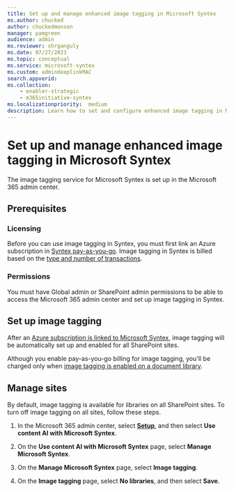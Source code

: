 ```yaml
---
title: Set up and manage enhanced image tagging in Microsoft Syntex
ms.author: chucked
author: chuckedmonson
manager: pamgreen
audience: admin
ms.reviewer: shrganguly
ms.date: 07/27/2023
ms.topic: conceptual
ms.service: microsoft-syntex
ms.custom: admindeeplinkMAC
search.appverid:
ms.collection:
    - enabler-strategic
    - m365initiative-syntex
ms.localizationpriority:  medium
description: Learn how to set and configure enhanced image tagging in Microsoft Syntex.
---
```


# Set up and manage enhanced image tagging in Microsoft Syntex

The image tagging service for Microsoft Syntex is set up in the Microsoft 365 admin center.

## Prerequisites

### Licensing

Before you can use image tagging in Syntex, you must first link an Azure subscription in [Syntex pay-as-you-go](syntex-azure-billing.md). Image tagging in Syntex is billed based on the [type and number of transactions](syntex-pay-as-you-go-services.md).

### Permissions

You must have Global admin or SharePoint admin permissions to be able to access the Microsoft 365 admin center and set up image tagging in Syntex.  

## Set up image tagging

After an [Azure subscription is linked to Microsoft Syntex](syntex-azure-billing.md), image tagging will be automatically set up and enabled for all SharePoint sites.

Although you enable pay-as-you-go billing for image tagging, you'll be charged only when [image tagging is enabled on a document library](image-tagging.md).

## Manage sites

By default, image tagging is available for libraries on all SharePoint sites. To turn off image tagging on all sites, follow these steps.

1. In the Microsoft 365 admin center, select <a href="https://go.microsoft.com/fwlink/p/?linkid=2171997" target="_blank">**Setup**</a>, and then select **Use content AI with Microsoft Syntex**.

2. On the **Use content AI with Microsoft Syntex** page, select **Manage Microsoft Syntex**.

3. On the **Manage Microsoft Syntex** page, select **Image tagging**.

4. On the **Image tagging** page, select **No libraries**, and then select **Save**.

